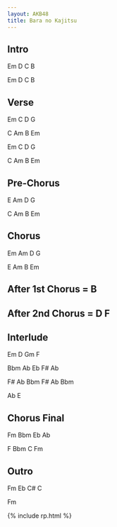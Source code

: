 ```yaml
---
layout: AKB48
title: Bara no Kajitsu
---
```

## Intro 
Em D C B 

Em D C B 

## Verse 
Em C D G 

C Am B Em 

Em C D G
 
C Am B Em 

## Pre-Chorus 
E Am D G 

C Am B Em 

## Chorus 
Em Am D G 

E Am B Em 

## After 1st Chorus = B 

## After 2nd Chorus = D F 

## Interlude 
Em D Gm F 

Bbm Ab Eb F# Ab 

F# Ab Bbm F# Ab Bbm 

Ab E 

## Chorus Final 
Fm Bbm Eb Ab 

F Bbm C Fm 

## Outro 
Fm Eb C# C 

Fm 

{% include rp.html %}
